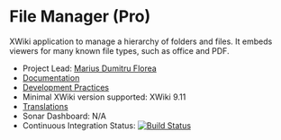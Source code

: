 # File Manager (Pro)

XWiki application to manage a hierarchy of folders and files. It embeds viewers for many known file types, such as office and PDF.

* Project Lead: [Marius Dumitru Florea](https://github.com/mflorea)
* [Documentation](https://store.xwiki.com/xwiki/bin/view/Extension/FileManagerApplication)
* [Development Practices](http://dev.xwiki.org)
* Minimal XWiki version supported: XWiki 9.11
* [Translations](http://l10n.xwiki.org/xwiki/bin/view/Contrib/FileManager)
* Sonar Dashboard: N/A
* Continuous Integration Status: [![Build Status](http://ci.xwikisas.com/view/All/job/xwikisas/job/application-filemanager/job/master/badge/icon)](http://ci.xwikisas.com/view/All/job/xwikisas/job/application-filemanager/job/master/)
